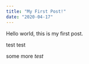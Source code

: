 ```yaml
---
title: "My First Post!"
date: "2020-04-17"
---
```


Hello world, this is my first post.


test test

some more *test*
